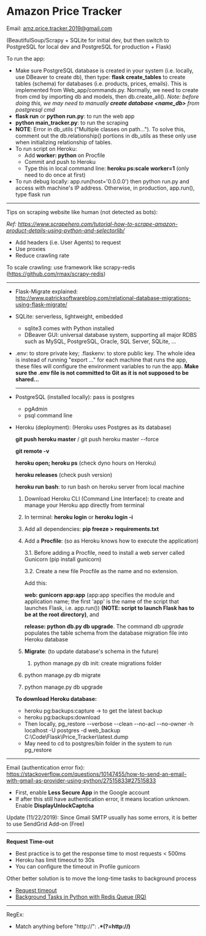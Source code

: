 # Amazon Price Tracker

Email: amz.price.tracker.2019@gmail.com

(BeautifulSoup/Scrapy + SQLite for initial dev, but then switch to PostgreSQL for local dev and PostgreSQL for production + Flask)

To run the app:

- Make sure PostgreSQL database is created in your system (i.e. locally, use DBeaver to create db), then type: **flask create_tables** to create tables (schema) for databases (i.e. products, prices, emails). This is implemented from Web_app/commands.py. Normally, we need to create from cmd by importing db and models, then db.create_all(). *Note: before doing this, we may need to manually **create database <name_db>** from postgresql cmd*
- **flask run** or **python run.py**: to run the web app
- **python main_tracker.py**: to run the scraping
- **NOTE**: Error in db_utils ("Multiple classes on path..."). To solve this, comment out the db.relationship() portions in db_utils as these only use when initializing relationship of tables.
- To run script on Heroku:
  - Add **worker: python <path-to-script>** on Procfile
  - Commit and push to Heroku
  - Type this in local command line: **heroku ps:scale worker=1** (only need to do once at first)
- To run debug locally: app.run(host='0.0.0.0') then python run.py and access with machine's IP address. Otherwise, in production, app.run(), type flask run

---

Tips on scraping website like human (not detected as bots):

*Ref: https://www.scrapehero.com/tutorial-how-to-scrape-amazon-product-details-using-python-and-selectorlib/*

- Add headers (i.e. User Agents) to request
- Use proxies
- Reduce crawling rate

To scale crawling: use framework like scrapy-redis (https://github.com/rmax/scrapy-redis)

---

- Flask-Migrate explained: http://www.patricksoftwareblog.com/relational-database-migrations-using-flask-migrate/

- SQLite: serverless, lightweight, embedded
  - sqlite3 comes with Python installed
  - DBeaver GUI: universal database system, supporting all major RDBS such as MySQL, PostgreSQL, Oracle, SQL Server, SQLite, ...
  
- .env: to store private key; .flaskenv: to store public key. The whole idea is instead of running "export ..." for each machine that runs the app, these files will configure the environment variables to run the app. **Make sure the .env file is not committed to Git as it is not supposed to be shared...**

  ---

- PostgreSQL (installed locally): pass is postgres

  - pgAdmin
  - psql command line

- Heroku (deployment): (Heroku uses Postgres as its database)

  <b>git push heroku master</b> / git push heroku master --force

  <b>git remote -v</b>

  <b>heroku open; heroku ps</b> (check dyno hours on Heroku)

  **heroku releases** (check push version)

  **heroku run bash**: to run bash on heroku server from local machine

  1. Download Heroku CLI (Command Line Interface): to create and manage your Heroku app directly from terminal

  2. In terminal: <b>heroku login</b> or <b>heroku login -i</b>

  3. Add all dependencies: <b>pip freeze > requirements.txt</b>

  4. Add a **Procfile**: (so as Heroku knows how to execute the application)

     3.1. Before adding a Procfile, need to install a web server called Gunicorn (pip install gunicorn)

     3.2. Create a new file Procfile as the name and no extension. 

     Add this: 

     <b>web: gunicorn app:app</b> (app:app specifies the module and application name; the first 'app' is the name of the script that launches Flask, i.e. app.run()) **(NOTE: script to launch Flask has to be at the root directory)**, and 

     <b>release: python db.py db upgrade</b>.  The command *db upgrade* populates the table schema from the database migration file into Heroku database
  
  5. **Migrate**: (to update database's schema in the future)
  
     1. python manage.py db init: create migrations folder 
     
   6. python manage.py db migrate
  
     3. python manage.py db upgrade
  
  
  
  <b>To download Heroku database:</b>
  
  - heroku pg:backups:capture -> to get the latest backup
  - heroku pg:backups:download
  - Then locally, pg_restore --verbose --clean --no-acl --no-owner -h localhost -U postgres -d web_backup C:\Code\Flask\Price_Tracker\latest.dump
  - May need to cd to postgres/bin folder in the system to run pg_restore

---

Email (authentication error fix): https://stackoverflow.com/questions/10147455/how-to-send-an-email-with-gmail-as-provider-using-python/27515833#27515833

- First, enable **Less Secure App** in the Google account
- If after this still have authentication error, it means location unknown. Enable **DisplayUnlockCaptcha**

Update (11/22/2019): Since Gmail SMTP usually has some errors, it is better to use SendGrid Add-on (Free)

---

<b>Request Time-out</b>

- Best practice is to get the response time to most requests < 500ms
- Heroku has limit timeout to 30s
- You can configure the timeout in Profile gunicorn

Other better solution is to move the long-time tasks to background process

- <a href="https://devcenter.heroku.com/articles/request-timeout">Request timeout</a>
- <a href="https://devcenter.heroku.com/articles/python-rq">Background Tasks in Python with Redis Queue (RQ)</a>

---

RegEx:

- Match anything before "http://": **.*(?=http://)**

